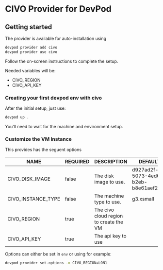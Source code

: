 # CIVO Provider for DevPod

## Getting started

The provider is available for auto-installation using

```sh
devpod provider add civo
devpod provider use civo
```

Follow the on-screen instructions to complete the setup.

Needed variables will be:

- CIVO_REGION
- CIVO_API_KEY

### Creating your first devpod env with civo

After the initial setup, just use:

```sh
devpod up .
```

You'll need to wait for the machine and environment setup.

### Customize the VM Instance

This provides has the seguent options

|    NAME            | REQUIRED |          DESCRIPTION                  |         DEFAULT         |
|--------------------|----------|---------------------------------------|-------------------------|
| CIVO_DISK_IMAGE    | false    | The disk image to use.                | d927ad2f-5073-4ed6-b2eb-b8e61aef29a8   |
| CIVO_INSTANCE_TYPE | false    | The machine type to use.              | g3.xsmall                |
| CIVO_REGION        | true     | The civo cloud region to create the VM |                         |
| CIVO_API_KEY       | true     | The api key to use                    |                         |

Options can either be set in `env` or using for example:

```sh
devpod provider set-options -o CIVO_REGION=LON1
```

